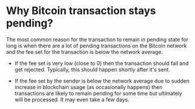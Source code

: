 # Why Bitcoin transaction stays pending?

The most common reason for the transaction to remain in pending state for long is when there are a lot of pending transactions on the Bitcoin network and the fee set for the transaction is below the network average.

- If the fee set is very low (close to 0) then the transaction should fail and get rejected. Typically, this should happen shortly after it's sent.

- If the fee set by the sender is below the network average due to sudden increase in blockchain usage (as occasionally happens) then transactions are likely to remain pending for some time but ultimately will be processed. It may even take a few days.